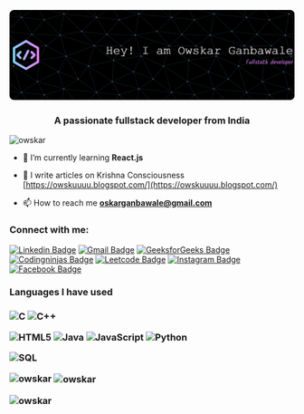 ![MasterHead](https://github.com/Owskar/Owskar/blob/main/github-header-image%20(3).png)
<!--<h1 align="center">Hi 👋, I'm Owskar Ganbawale</h1>-->
<h3 align="center">A passionate fullstack developer from India</h3>
<!-- <img align="right" alt="Coding" width="400" src="https://media.licdn.com/dms/image/C5112AQE8ThPkmol2Jg/article-cover_image-shrink_720_1280/0/1584093168483?e=1718236800&v=beta&t=mlbZpZl-Jb-3vAP21TpZXLQiArO71hfX8kpL6V_GR7o"> -->


<p align="left"> <img src="https://komarev.com/ghpvc/?username=owskar&label=Profile%20views&color=0e75b6&style=flat" alt="owskar" /> </p>


- 🌱 I’m currently learning **React.js**

- 📝 I write articles on Krishna Consciousness  [https://owskuuuu.blogspot.com/](https://owskuuuu.blogspot.com/)

- 📫 How to reach me **oskarganbawale@gmail.com**

<h3 align="left">Connect with me:</h3>


   [![Linkedin Badge](https://img.shields.io/badge/-owskar_ganbawale-blue?style=flat-square&logo=Linkedin&logoColor=white&link=https://www.linkedin.com/in/owskar-ganbawale/)](https://www.linkedin.com/in/owskar-ganbawale/) 
   [![Gmail Badge](https://img.shields.io/badge/-oskarganbawale-c14438?style=flat-square&logo=Gmail&logoColor=white&link=mailto:oskarganbawale@gmail.com)](mailto:oskarganbawale.com)
    [![GeeksforGeeks Badge](https://img.shields.io/badge/-owskar-1c6340?style=flat&logo=GeeksforGeeks&logoColor=white&link=https://auth.geeksforgeeks.org/user/owskar/practice)](https://auth.geeksforgeeks.org/user/owskar/practice)
     [![Codingninjas Badge](https://img.shields.io/badge/-owskar-orange?style=flat&logo=codingninjas&logoColor=white&link=https://www.codingninjas.com/studio/profile/Owskar)](https://www.codingninjas.com/studio/profile/Owskar)
      [![Leetcode Badge](https://img.shields.io/badge/-owskar-darkorange?style=flat&logo=leetcode&logoColor=black&link=https://leetcode.com/Owskarganbawale_043/)](https://leetcode.com/u/Owskar/) 
   [![Instagram Badge](https://img.shields.io/badge/-@owskar_043-purple?style=flat&logo=instagram&logoColor=white&link=https://www.instagram.com/owskar_43/)](https://www.instagram.com/owskar_43/) 
   [![Facebook Badge](https://img.shields.io/badge/-owskar_ganbawale-036be4?style=flat-square&logo=Facebook&logoColor=white&link=https://www.facebook.com/oskar.ganbawale/)](https://www.facebook.com/oskar.ganbawale/)
  

   <!-- [![Twitter Badge](https://img.shields.io/badge/-@verma_anushkaa-1ca0f1?style=flat-square&labelColor=1ca0f1&logo=twitter&logoColor=white&link=https://twitter.com/verma_anushkaa)](https://twitter.com/verma_anushkaa)  -->
   

<h3>Languages I have used<h3>

![C](https://img.shields.io/badge/-C-000000?style=flat&logo=C)
![C++](https://img.shields.io/badge/-C++-000000?style=flat&logo=C%2B%2B&logoColor=00599C)

![HTML5](https://img.shields.io/badge/-HTML5-000000?style=flat&logo=HTML5)
![Java](https://img.shields.io/badge/-Java-000000?style=flat&logo=Java&logoColor=007396)
![JavaScript](https://img.shields.io/badge/-JavaScript-000000?style=flat&logo=javascript)
![Python](https://img.shields.io/badge/-Python-000000?style=flat&logo=python)

![SQL](https://img.shields.io/badge/-SQL-000000?style=flat&logo=MySQL)



<p><img align="left" src="https://github-readme-stats.vercel.app/api/top-langs?username=owskar&show_icons=true&locale=en&layout=compact" alt="owskar" /></p>

<p>&nbsp;<img align="center" src="https://github-readme-stats.vercel.app/api?username=owskar&show_icons=true&locale=en" alt="owskar" /></p>

<p><img align="center" src="https://github-readme-streak-stats.herokuapp.com/?user=owskar&" alt="owskar" /></p>
